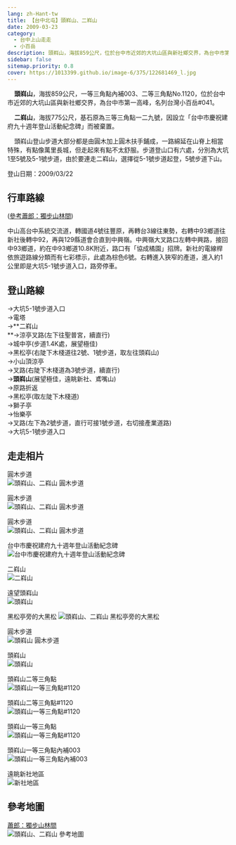 ```yaml
---
lang: zh-Hant-tw
title: 【台中北屯】頭嵙山、二嵙山
date: 2009-03-23
category: 
  - 台中上山走走
  - 小百岳
description: 頭嵙山，海拔859公尺，位於台中市近郊的大坑山區與新社鄉交界，為台中市第一高峰，名列台灣小百岳#041。二嵙山，海拔775公尺。頭嵙山登山步道大部分都是由圓木加上圓木扶手鋪成，一路綿延在山脊上相當特殊，有點像萬里長城，但走起來有點不太舒服。步道登山口有六處，由於要連走二嵙山，選擇從5-1號步道起登，5號步道下山。
sidebar: false
sitemap.priority: 0.8
cover: https://1013399.github.io/image-6/375/122681469_l.jpg
---
```


    **頭嵙山**，海拔859公尺，一等三角點內補003、二等三角點No.1120，位於台中市近郊的大坑山區與新社鄉交界，為台中市第一高峰，名列台灣小百岳#041。  

    **二嵙山**，海拔775公尺，基石原為三等三角點一二九號，因設立「台中市慶祝建府九十週年登山活動紀念碑」而被棄置。 

<!-- more -->

    頭嵙山登山步道大部分都是由圓木加上圓木扶手鋪成，一路綿延在山脊上相當特殊，有點像萬里長城，但走起來有點不太舒服。步道登山口有六處，分別為大坑1至5號及5-1號步道，由於要連走二嵙山，選擇從5-1號步道起登，5號步道下山。

登山日期：2009/03/22

## 行車路線
([參考蕭郎：獨步山林間](http://www.yougoipay.com/kenny/w794/index.htm))  

中山高台中系統交流道，轉國道4號往豐原，再轉台3線往東勢，右轉中93鄉道往新社後轉中92，再與129縣道會合直到中興嶺。中興嶺大叉路口左轉中興路，接回中93鄉道，約在中93鄉道10.8K附近，路口有「協成橘園」招牌。新社的電線桿依旅遊路線分類而有七彩標示，此處為棕色6號。右轉進入狹窄的產道，進入約1公里即是大坑5-1號步道入口，路旁停車。

## 登山路線
→大坑5-1號步道入口  
→電塔  
→**二嵙山  
**→涼亭叉路(左下往聖普宮，續直行)  
→城中亭(步道1.4K處，展望極佳)  
→黑松亭(右陡下木棧道往2號、1號步道，取左往頭嵙山)  
→小山頂涼亭  
→叉路(右陡下木棧道為3號步道，續直行)  
→**頭嵙山**(展望極佳，遠眺新社、鳶嘴山)  
→原路折返  
→黑松亭(取左陡下木棧道)  
→獅子亭  
→怡樂亭  
→叉路(左下為2號步道，直行可接1號步道，右切接產業道路)  
→大坑5-1號步道入口

## 走走相片
圓木步道  
![頭嵙山、二嵙山 圓木步道](https://1013399.github.io/image-6/375/122681290_l.jpg)

圓木步道  
![頭嵙山、二嵙山 圓木步道](https://1013399.github.io/image-6/375/122681292_l.jpg)

圓木步道  
![頭嵙山、二嵙山 圓木步道](https://1013399.github.io/image-6/375/122681295_l.jpg)

台中市慶祝建府九十週年登山活動紀念碑  
![台中市慶祝建府九十週年登山活動紀念碑](https://1013399.github.io/image-6/375/122681306_l.jpg)

二嵙山  
![二嵙山](https://1013399.github.io/image-6/375/122681309_l.jpg)

遠望頭嵙山  
![頭嵙山](https://1013399.github.io/image-6/375/122681320_l.jpg)

黑松亭旁的大黑松
![頭嵙山、二嵙山 黑松亭旁的大黑松](https://1013399.github.io/image-6/375/122681325_l.jpg)

圓木步道  
![頭嵙山 圓木步道](https://1013399.github.io/image-6/375/122681331_l.jpg)

頭嵙山  
![頭嵙山](https://1013399.github.io/image-6/375/122681444_l.jpg)

頭嵙山二等三角點  
![頭嵙山一等三角點#1120](https://1013399.github.io/image-6/375/122681458_l.jpg)

頭嵙山二等三角點#1120  
![頭嵙山一等三角點#1120](https://1013399.github.io/image-6/375/122681461_l.jpg)

頭嵙山一等三角點  
![頭嵙山一等三角點#1120](https://1013399.github.io/image-6/375/122681465_l.jpg)

頭嵙山一等三角點內補003  
![頭嵙山一等三角點內補003](https://1013399.github.io/image-6/375/122681467_l.jpg)

遠眺新社地區  
![新社地區](https://1013399.github.io/image-6/375/122681469_l.jpg)

## 參考地圖
[蕭郎：獨步山林間](http://www.yougoipay.com/kenny/w794/index.htm)  
![頭嵙山、二嵙山 參考地圖](https://1013399.github.io/image-6/375/122681483_l.jpg)